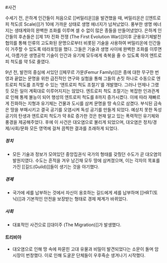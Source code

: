 #사건 

수세기 전, 은하계 인간들이 처음으로 [[버밀리온]]을 발견했을 때, 버밀리온은 [[엔트로피 척도(E Scale)]]가 10에 가까운 상태로 생명 에너지가 넘쳐났었다. 풍부한 생명 에너지는 생태계와의 완벽한 조화를 이루며 셀 수 없이 많은 종들을 만들어냈었다. 은하계 인간들의 후손들은 [[제 1차 진화 전쟁 (The First Evolution War)]]이후 군용유기체발전 협의를 통해 인류의 고도화된 문명으로부터 비롯된 기술을 사용하여 버밀리온에 인간들이 거주할 수 있도록 테라포밍을 했다. 그들은 기술과 생명 사이에 완벽한 조화를 이루면서, 아름가운 생명공학 기술이 인간과 유기체 모두에게 축복을 줄 수 있도록 하여 엔트로피 척도를 약 5로 줄였다.

9년 전, 발전의 중심에 서있던 [[페무르 가문(Femur Family)]]은 종에 대한 무구한 번영과 끝없는 문명을 위한 급진적인 연구와 실험을 통해 그들의 손짓 하나로 수동으로 엔트로피 척도를 조작할 수 있는 ‘엔트로피 척도 조절기'를 개발했다. 그러나 언제나 그랬듯 모든 일이 계획대로 이루어지지는 않았다. 엔트로피 척도 조절기는 복잡한 인과관계로 인해 통제 불능이 되어 행성의 엔트로피 척도를 8까지 증가시켰다. 이에 따라 재빠르게 진화하는 지형과 유기체는 건물과 도시를 삼켜 문명을 땅 속으로 삼켰다. 부식된 금속은 땅을 부패시키고 결국 공기를 오염시켜 독성 공기를 만들게 되었다. 예상치 못한 독성 공기의 탄생과 엔트로피 척도가 약 8로 증가한 것은 현재 알고 있는 폭력적인 유기체와 풍경을 제공해주었다. 후에 이 사건은 대오염으로 불리게 되었으며, 대오염은 정치/경제/사회/문화 모든 영역에 걸쳐 끔찍한 결과를 초래하게 되었다.
##### 정치
- 모든 기술과 정보가 모여있던 중앙집권식 국가의 형태를 갖췄던 수도가 곧 대오염의 발원지였다. 수도는 흔적을 겨우 남긴채 모두 땅에 삼켜졌으며, 이는 각자의 목표를 가진 [[길드(Guild)]]들이 생기는 것을 야기했다.
##### 경제
- 국가에 세를 납부하는 것에서 자신이 옹호하는 길드에게 세를 납부하며 [[HRT(토닉)]]과 기본적인 안전을 보장받는 형태로 경제 체계가 바뀌었다.
##### 사회
- 대표적인 사건으로 [[대이주 (The Migration)]]가 발생했다.

#### 트리비아
- 대오염으로 인해 땅 속에 파묻힌 고대 유물과 비밀이 발견되었다는 소문이 돌며 암시장이 번창했다. 이로 인해 도굴꾼 단체들이 우후죽순 생겨나기 시작했다.